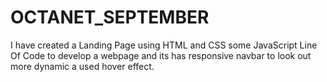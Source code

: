 # OCTANET_SEPTEMBER
I have created a Landing Page using HTML and CSS some JavaScript Line Of Code to develop a webpage and its has responsive navbar to look out more dynamic a used hover effect.
